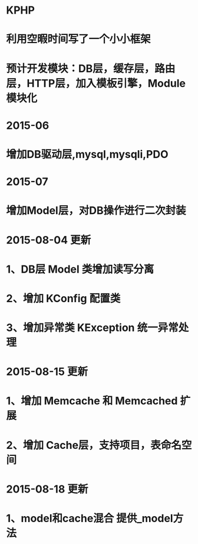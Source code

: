 # KPHP
# 利用空暇时间写了一个小小框架
# 预计开发模块：DB层，缓存层，路由层，HTTP层，加入模板引擎，Module模块化

# 2015-06
# 增加DB驱动层,mysql,mysqli,PDO

# 2015-07
# 增加Model层，对DB操作进行二次封装

# 2015-08-04 更新
# 1、DB层 Model 类增加读写分离
# 2、增加 KConfig 配置类
# 3、增加异常类 KException 统一异常处理

# 2015-08-15 更新
# 1、增加 Memcache 和 Memcached 扩展
# 2、增加 Cache层，支持项目，表命名空间

# 2015-08-18 更新
# 1、model和cache混合 提供_model方法

